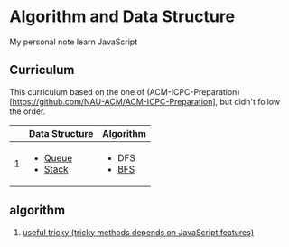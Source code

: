 # Algorithm and Data Structure
My personal note learn JavaScript

## Curriculum
This curriculum based on the one of (ACM-ICPC-Preparation)[https://github.com/NAU-ACM/ACM-ICPC-Preparation], but didn't follow the order.

|     | Data Structure | Algorithm |
| --- | -------------- | --------- |
| 1   | <ul><li>[Queue](/dataStructure/queue/README.md)</li><li>[Stack](/dataStructure/stack/README.md)</li></ul> | <ul><li>DFS</li><li>[BFS](/algorithm/Graph/bfs/README.md)</li></ul> |

## algorithm
1. [useful tricky (tricky methods depends on JavaScript features)](/algorithm/useful_trick.md)
